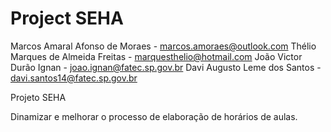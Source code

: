 # Project SEHA

Marcos Amaral Afonso de Moraes - marcos.amoraes@outlook.com
Thélio Marques de Almeida Freitas - marquesthelio@hotmail.com
João Victor Durão Ignan - joao.ignan@fatec.sp.gov.br
Davi Augusto Leme dos Santos - davi.santos14@fatec.sp.gov.br

Projeto SEHA

Dinamizar e melhorar o processo de elaboração de horários de aulas. 
